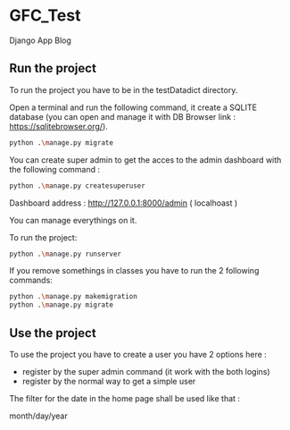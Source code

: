 # GFC_Test
 Django App Blog


## Run the project
To run the project you have to be in the testDatadict directory.

Open a terminal and run the following command, it create a SQLITE database (you can open and manage it with DB Browser link : https://sqlitebrowser.org/).

 ```bash
 python .\manage.py migrate 
```

You can create  super admin to get the acces to the admin dashboard with the following command :
 
 ```bash
 python .\manage.py createsuperuser  
```

Dashboard address : http://127.0.0.1:8000/admin ( localhoast )

You can manage everythings on it.

To run the project:
 ```bash
 python .\manage.py runserver
```

If you remove somethings in classes you have to run the 2 following commands:

 ```bash
 python .\manage.py makemigration
 python .\manage.py migrate 
```
## Use the project

To use the project you have to create a user you have 2 options here :
 - register by the super admin command (it work with the both logins)
 - register by the normal way to get a simple user
 
The filter for the date in the home page shall be used like that :

 month/day/year
 
 
